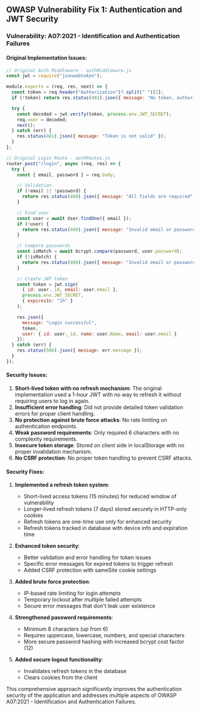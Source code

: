 ## OWASP Vulnerability Fix 1: Authentication and JWT Security

### Vulnerability: A07:2021 - Identification and Authentication Failures

#### Original Implementation Issues:

```javascript
// Original Auth Middleware - authMiddleware.js
const jwt = require("jsonwebtoken");

module.exports = (req, res, next) => {
  const token = req.header("Authorization")?.split(" ")[1];
  if (!token) return res.status(401).json({ message: "No token, authorization denied" });

  try {
    const decoded = jwt.verify(token, process.env.JWT_SECRET);
    req.user = decoded;
    next();
  } catch (err) {
    res.status(401).json({ message: "Token is not valid" });
  }
};

// Original Login Route - authRoutes.js
router.post("/login", async (req, res) => {
  try {
    const { email, password } = req.body;

    // Validation
    if (!email || !password) {
      return res.status(400).json({ message: "All fields are required" });
    }

    // Find user
    const user = await User.findOne({ email });
    if (!user) {
      return res.status(400).json({ message: "Invalid email or password" });
    }

    // Compare passwords
    const isMatch = await bcrypt.compare(password, user.password);
    if (!isMatch) {
      return res.status(400).json({ message: "Invalid email or password" });
    }

    // Create JWT token
    const token = jwt.sign(
      { id: user._id, email: user.email },
      process.env.JWT_SECRET,
      { expiresIn: "1h" }
    );

    res.json({
      message: "Login successful",
      token,
      user: { id: user._id, name: user.Name, email: user.email }
    });
  } catch (err) {
    res.status(500).json({ message: err.message });
  }
});
```

#### Security Issues:

1. **Short-lived token with no refresh mechanism**: The original implementation used a 1-hour JWT with no way to refresh it without requiring users to log in again.
2. **Insufficient error handling**: Did not provide detailed token validation errors for proper client handling.
3. **No protection against brute force attacks**: No rate limiting on authentication endpoints.
4. **Weak password requirements**: Only required 6 characters with no complexity requirements.
5. **Insecure token storage**: Stored on client side in localStorage with no proper invalidation mechanism.
6. **No CSRF protection**: No proper token handling to prevent CSRF attacks.

#### Security Fixes:

1. **Implemented a refresh token system**:
   - Short-lived access tokens (15 minutes) for reduced window of vulnerability
   - Longer-lived refresh tokens (7 days) stored securely in HTTP-only cookies
   - Refresh tokens are one-time use only for enhanced security
   - Refresh tokens tracked in database with device info and expiration time

2. **Enhanced token security**:
   - Better validation and error handling for token issues
   - Specific error messages for expired tokens to trigger refresh
   - Added CSRF protection with sameSite cookie settings

3. **Added brute force protection**:
   - IP-based rate limiting for login attempts
   - Temporary lockout after multiple failed attempts
   - Secure error messages that don't leak user existence

4. **Strengthened password requirements**:
   - Minimum 8 characters (up from 6)
   - Requires uppercase, lowercase, numbers, and special characters
   - More secure password hashing with increased bcrypt cost factor (12)

5. **Added secure logout functionality**:
   - Invalidates refresh tokens in the database
   - Clears cookies from the client

This comprehensive approach significantly improves the authentication security of the application and addresses multiple aspects of OWASP A07:2021 - Identification and Authentication Failures.